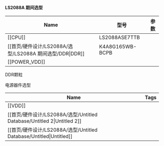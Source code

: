   

#### LS2088A 期间选型

|Name|型号|参数|
|---|---|---|
|[[CPU]]|LS2088ASE7TTB||
|[[首页/硬件设计/LS2088A/选型/LS2088A 期间选型/DDR\|DDR]]|K4A8G165WB-BCPB||
|[[POWER_VDD]]|||

  
  

  

DDR颗粒

电源器件选型

|Name|Tags|
|---|---|
|[[VDD]]||
|[[首页/硬件设计/LS2088A/选型/Untitled Database/Untitled 2\|Untitled 2]]||
|[[首页/硬件设计/LS2088A/选型/Untitled Database/Untitled\|Untitled]]||